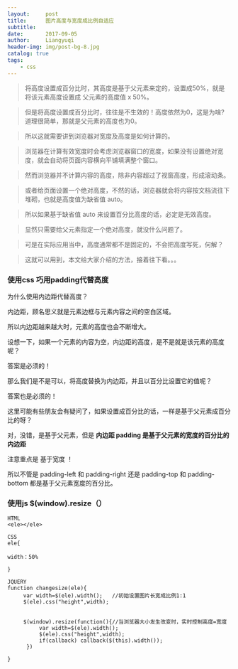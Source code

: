```yaml
---
layout:     post
title:      图片高度与宽度成比例自适应
subtitle:   
date:       2017-09-05
author:     Liangyuqi
header-img: img/post-bg-8.jpg
catalog: true
tags:
    - css
---
```


> 将高度设置成百分比时，其高度是基于父元素来定的，设置成50%，就是将该元素高度设置成 父元素的高度值 x 50%。

> 但是将高度设置成百分比时，往往是不生效的！高度依然为0，这是为啥? 道理很简单，那就是父元素的高度也为0。

> 所以这就需要讲到浏览器对宽度及高度是如何计算的。

> 浏览器在计算有效宽度时会考虑浏览器窗口的宽度，如果没有设置绝对宽度，就会自动将页面内容横向平铺填满整个窗口。

> 然而浏览器并不计算内容的高度，除非内容超过了视窗高度，形成滚动条。

> 或者给页面设置一个绝对高度，不然的话，浏览器就会将内容按文档流往下堆砌，也就是高度值为缺省值 auto。

> 所以如果基于缺省值 auto 来设置百分比高度的话，必定是无效高度。

> 显然只需要给父元素指定一个绝对高度，就没什么问题了。

> 可是在实际应用当中，高度通常都不是固定的，不会把高度写死，何解？

> 这就可以用到，本文给大家介绍的方法，接着往下看。。。

### 使用css 巧用padding代替高度
为什么使用内边距代替高度？

内边距，顾名思义就是元素边框与元素内容之间的空白区域。

所以内边距越来越大时，元素的高度也会不断增大。

设想一下，如果一个元素的内容为空，内边距的高度，是不是就是该元素的高度呢？

答案是必须的！

那么我们是不是可以，将高度替换为内边距，并且以百分比设置它的值呢？

答案也是必须的！

这里可能有些朋友会有疑问了，如果设置成百分比的话，一样是基于父元素成百分比的呀？

对，没错，是基于父元素，但是 **内边距 padding 是基于父元素的宽度的百分比的内边距**

注意重点是 基于宽度 ！

所以不管是 padding-left 和 padding-right 还是 padding-top 和 padding-bottom 都是基于父元素宽度的百分比。

### 使用js $(window).resize（）

	HTML	
	<ele></ele>
	
	CSS
	ele{
	
	width：50%
	
	}
	
	JQUERY
	function changesize(ele){
	     var width=$(ele).width();   //初始设置图片长宽成比例1:1
	     $(ele).css("height",width);
	
	
	     $(window).resize(function(){//当浏览器大小发生改变时，实时控制高度=宽度
	          var width=$(ele).width();
	          $(ele).css("height",width);
	          if(callback) callback($(this).width());
	      })
	
	}
